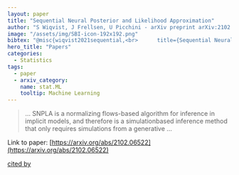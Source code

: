 ```yaml
---
layout: paper
title: "Sequential Neural Posterior and Likelihood Approximation"
author: "S Wiqvist, J Frellsen, U Picchini - arXiv preprint arXiv:2102.06522, 2021 - arxiv.org"
image: "/assets/img/SBI-icon-192x192.png"
bibtex: "@misc{wiqvist2021sequential,<br>      title={Sequential Neural Posterior and Likelihood Approximation}, <br>      author={Samuel Wiqvist and Jes Frellsen and Umberto Picchini},<br>      year={2021},<br>      eprint={2102.06522},<br>      archivePrefix={arXiv},<br>      primaryClass={stat.ML}<br>}"
hero_title: "Papers"
categories:
  - Statistics
tags:
  - paper
  - arxiv_category:
    name: stat.ML
    tooltip: Machine Learning
---
```

>… SNPLA is a normalizing flows-based algorithm for inference in implicit models, and therefore is a simulationbased inference method that only requires simulations from a generative …

Link to paper: [https://arxiv.org/abs/2102.06522](https://arxiv.org/abs/2102.06522)

[cited by](https://scholar.google.com/scholar?cites=12956564362327319263&as_sdt=2005&sciodt=0,5&hl=en&num=20)
